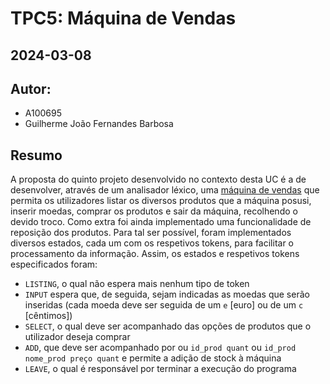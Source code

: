 # TPC5: Máquina de Vendas
## 2024-03-08

## Autor:
- A100695
- Guilherme João Fernandes Barbosa

## Resumo

A proposta do quinto projeto desenvolvido no contexto desta UC é a de desenvolver, através de um analisador léxico, uma [máquina de vendas](vending_machine.py) que permita os utilizadores listar os diversos produtos que a máquina posusi, inserir moedas, comprar os produtos e sair da máquina, recolhendo o devido troco. Como extra foi ainda implementado uma funcionalidade de reposição dos produtos. Para tal ser possível, foram implementados diversos estados, cada um com os respetivos tokens, para facilitar o processamento da informação. Assim, os estados e respetivos tokens especificados foram:

- `LISTING`, o qual não espera mais nenhum tipo de token
- `INPUT` espera que, de seguida, sejam indicadas as moedas que serão inseridas (cada moeda deve ser seguida de um `e` [euro] ou de um `c` [cêntimos])
- `SELECT`, o qual deve ser acompanhado das opções de produtos que o utilizador deseja comprar
- `ADD`, que deve ser acompanhado por ou `id_prod quant` ou `id_prod nome_prod preço quant` e permite a adição de stock à máquina
- `LEAVE`, o qual é responsável por terminar a execução do programa

